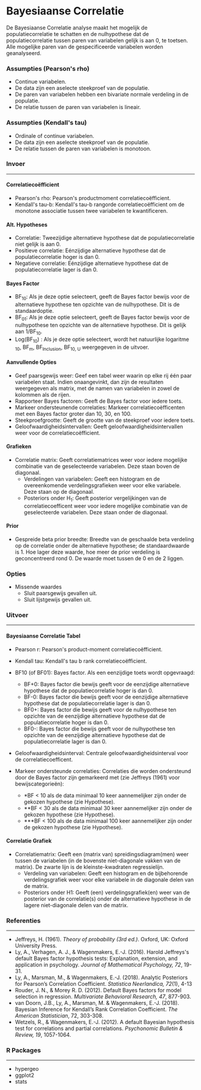 Bayesiaanse Correlatie
===

De Bayesiaanse Correlatie analyse maakt het mogelijk de populatiecorrelatie te schatten en de nulhypothese dat de populatiecorrelatie tussen paren van variabelen gelijk is aan 0, te toetsen. Alle mogelijke paren van de gespecificeerde variabelen worden geanalyseerd.

### Assumpties (Pearson's rho)
- Continue variabelen.
- De data zijn een aselecte steekproef van de populatie.
- De paren van variabelen hebben een bivariate normale verdeling in de populatie.
- De relatie tussen de paren van variabelen is lineair.

### Assumpties (Kendall's tau)
- Ordinale of continue variabelen.
- De data zijn een aselecte steekproef van de populatie.
- De relatie tussen de paren van variabelen is monotoon.

### Invoer
---

#### Correlatiecoëfficient
- Pearson's rho: Pearson's productmoment correlatiecoëfficient. 
- Kendall's tau-b: Kendall's tau-b rangorde correlatiecoëfficient om de monotone associatie tussen twee variabelen te kwantificeren.

#### Alt. Hypotheses
- Correlatie: Tweezijdige alternatieve hypothese dat de populatiecorrelatie niet gelijk is aan 0.
- Positieve correlatie: Eénzijdige alternatieve hypothese dat de populatiecorrelatie hoger is dan 0.
- Negatieve correlatie: Eénzijdige alternatieve hypothese dat de populatiecorrelatie lager is dan 0.

#### Bayes Factor  
- BF<sub>10</sub>: Als je deze optie selecteert, geeft de Bayes factor bewijs voor de alternatieve hypothese ten opzichte van de nulhypothese. Dit is de standaardoptie. 
- BF<sub>01</sub>: Als je deze optie selecteert, geeft de Bayes factor bewijs voor de nulhypothese ten opzichte van de alternatieve hypothese. Dit is gelijk aan 1/BF<sub>10</sub>.
- Log(BF<sub>10</sub>) : Als je deze optie selecteert, wordt het natuurlijke logaritme <sub>10</sub>, BF<sub>m</sub>, BF<sub>Inclusion</sub>, BF<sub>10, U</sub> weergegeven in de uitvoer.

#### Aanvullende Opties
- Geef paarsgewijs weer: Geef een tabel weer waarin op elke rij één paar variabelen staat. Indien onaangevinkt, dan zijn de resultaten weergegeven als matrix, met de namen van variabelen in zowel de kolommen als de rijen.
- Rapporteer Bayes factoren: Geeft de Bayes factor voor iedere toets.
- Markeer ondersteunende correlaties: Markeer correlatiecoëfficenten met een Bayes factor groter dan 10, 30, en 100.
- Steekproefgrootte: Geeft de grootte van de steekproef voor iedere toets.
- Geloofwaardigheidsintervallen: Geeft geloofwaardigheidsintervallen weer voor de correlatiecoëfficient.

#### Grafieken
- Correlatie matrix: Geeft correlatiematrices weer voor iedere mogelijke combinatie van de geselecteerde variabelen. Deze staan boven de diagonaal. 
  - Verdelingen van variabelen: Geeft een histogram en de overeenkomende verdelingsgrafieken weer voor elke variabele. Deze staan op de diagonaal. 
  - Posteriors onder H<sub>1</sub>: Geeft posterior vergelijkingen van de correlatiecoefficent weer voor iedere mogelijke combinatie van de geselecteerde variabelen. Deze staan onder de diagonaal. 
  
#### Prior
- Gespreide beta prior breedte: Breedte van de geschaalde beta verdeling op de correlatie onder de alternatieve hypothese; de standaardwaarde is 1. Hoe lager deze waarde, hoe meer de prior verdeling is geconcentreerd rond 0. De waarde moet tussen de 0 en de 2 liggen. 

### Opties
- Missende waardes
  - Sluit paarsgewijs gevallen uit.
  - Sluit lijstgewijs gevallen uit. 

### Uitvoer
---

#### Bayesiaanse Correlatie Tabel
- Pearson r: Pearson's product-moment correlatiecoëfficient.
- Kendall tau:  Kendall's tau b rank correlatiecoëfficient.
- BF10 (of BF01): Bayes factor. Als een eenzijdige toets wordt opgevraagd:
  - BF+0: Bayes factor die bewijs geeft voor de eenzijdige alternatieve hypothese dat de populatiecorrelatie hoger is dan 0. 
  - BF-0: Bayes factor die bewijs geeft voor de eenzijdige alternatieve hypothese dat de populatiecorrelatie lager is dan 0. 
  - BF0+: Bayes factor die bewijs geeft voor de nulhypothese ten opzichte van de eenzijdige alternatieve hypothese dat de populatiecorrelatie hoger is dan 0. 
  - BF0-: Bayes factor die bewijs geeft voor de nulhypothese ten opzichte van de eenzijdige alternatieve hypothese dat de populatiecorrelatie lager is dan 0. 
- Geloofwaardigheidsinterval: Centrale geloofwaardigheidsinterval voor de correlatiecoefficent. 

- Markeer ondersteunde correlaties: Correlaties die worden ondersteund door de Bayes factor zijn gemarkeerd met (zie Jeffreys (1961) voor bewijscategorieën):
	- *BF < 10 als de data minimaal 10 keer aannemelijker zijn onder de gekozen hypothese (zie Hypothese). 
	- **BF < 30 als de data minimaal 30 keer aannemelijker zijn onder de gekozen hypothese (zie Hypothese). 
	- ***BF < 100 als de data minimaal 100 keer aannemelijker zijn onder de gekozen hypothese (zie Hypothese). 

#### Correlatie Grafiek
- Correlatiematrix: Geeft een (matrix van) spreidingsdiagram(men) weer tussen de variabelen (in de bovenste niet-diagonale vakken van de matrix). De zwarte lijn is de kleinste-kwadraten regressielijn.
    - Verdeling van variabelen: Geeft een histogram en de bijbehorende verdelingsgrafiek weer voor elke variabele in de diagonale delen van de matrix. 
    - Posteriors onder H1: Geeft (een) verdelingsgrafiek(en) weer van de posterior van de correlatie(s) onder de alternatieve hypothese in de lagere niet-diagonale delen van de matrix. 

### Referenties
---
- Jeffreys, H. (1961). *Theory of probability (3rd ed.)*. Oxford, UK: Oxford University Press.
- Ly, A., Verhagen, A. J., & Wagenmakers, E.-J. (2016). Harold Jeffreys's default Bayes factor hypothesis tests: Explanation, extension, and application in psychology. *Journal of Mathematical Psychology, 72*, 19-31.
- Ly, A., Marsman, M., & Wagenmakers, E.-J. (2018).  Analytic Posteriors for Pearson’s Correlation Coefficient. *Statistica Neerlandica, 72*(1), 4-13
- Rouder, J. N., & Morey R. D. (2012). Default Bayes factors for model selection in regression. *Multivariate Behavioral Research, 47*, 877-903.
- van Doorn, J.B., Ly, A., Marsman, M. & Wagenmakers, E.-J. (2018). Bayesian Inference for Kendall’s Rank Correlation Coefficient. *The American Statistician*,  72, 303-308.
- Wetzels, R., & Wagenmakers, E.-J. (2012). A default Bayesian hypothesis test for correlations and partial correlations. *Psychonomic Bulletin & Review, 19*, 1057-1064.

### R Packages
---
- hypergeo
- ggplot2
- stats
